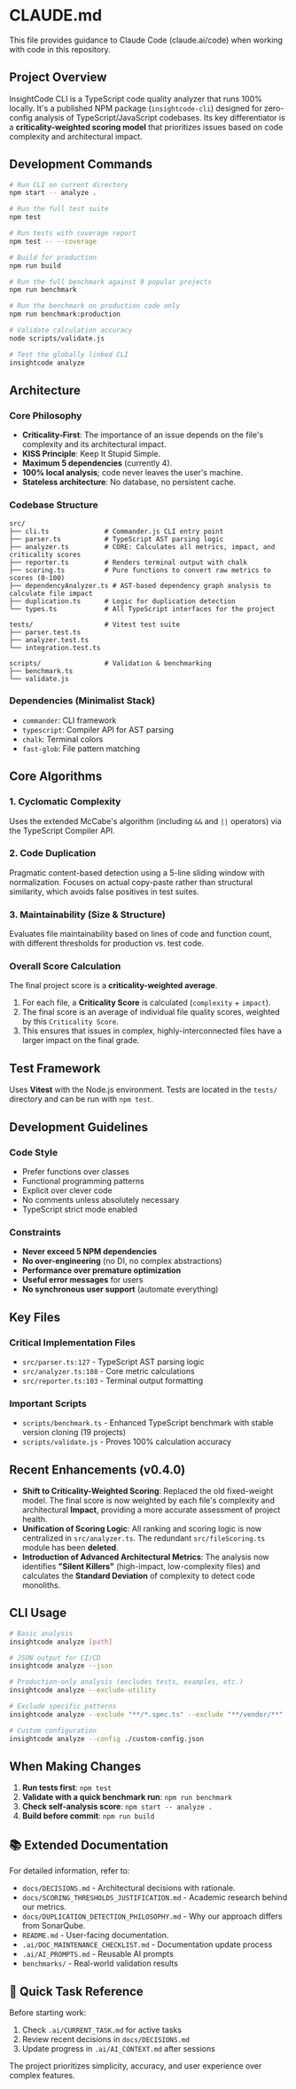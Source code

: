 # CLAUDE.md

This file provides guidance to Claude Code (claude.ai/code) when working with code in this repository.

## Project Overview

InsightCode CLI is a TypeScript code quality analyzer that runs 100% locally. It's a published NPM package (`insightcode-cli`) designed for zero-config analysis of TypeScript/JavaScript codebases. Its key differentiator is a **criticality-weighted scoring model** that prioritizes issues based on code complexity and architectural impact.

## Development Commands

```bash
# Run CLI on current directory
npm start -- analyze .

# Run the full test suite
npm test

# Run tests with coverage report
npm test -- --coverage

# Build for production
npm run build

# Run the full benchmark against 9 popular projects
npm run benchmark

# Run the benchmark on production code only
npm run benchmark:production

# Validate calculation accuracy
node scripts/validate.js

# Test the globally linked CLI
insightcode analyze
````

## Architecture

### Core Philosophy

  * **Criticality-First**: The importance of an issue depends on the file's complexity and its architectural impact.
  * **KISS Principle**: Keep It Stupid Simple.
  * **Maximum 5 dependencies** (currently 4).
  * **100% local analysis**; code never leaves the user's machine.
  * **Stateless architecture**: No database, no persistent cache.

### Codebase Structure

```
src/
├── cli.ts              # Commander.js CLI entry point
├── parser.ts           # TypeScript AST parsing logic
├── analyzer.ts         # CORE: Calculates all metrics, impact, and criticality scores
├── reporter.ts         # Renders terminal output with chalk
├── scoring.ts          # Pure functions to convert raw metrics to scores (0-100)
├── dependencyAnalyzer.ts # AST-based dependency graph analysis to calculate file impact
├── duplication.ts      # Logic for duplication detection
└── types.ts            # All TypeScript interfaces for the project

tests/                  # Vitest test suite
├── parser.test.ts
├── analyzer.test.ts
└── integration.test.ts

scripts/                # Validation & benchmarking
├── benchmark.ts
└── validate.js
```

### Dependencies (Minimalist Stack)

  * `commander`: CLI framework
  * `typescript`: Compiler API for AST parsing
  * `chalk`: Terminal colors
  * `fast-glob`: File pattern matching

## Core Algorithms

### 1\. Cyclomatic Complexity

Uses the extended McCabe's algorithm (including `&&` and `||` operators) via the TypeScript Compiler API.

### 2\. Code Duplication

Pragmatic content-based detection using a 5-line sliding window with normalization. Focuses on actual copy-paste rather than structural similarity, which avoids false positives in test suites.

### 3\. Maintainability (Size & Structure)

Evaluates file maintainability based on lines of code and function count, with different thresholds for production vs. test code.

### Overall Score Calculation

The final project score is a **criticality-weighted average**.

1.  For each file, a **Criticality Score** is calculated (`complexity` + `impact`).
2.  The final score is an average of individual file quality scores, weighted by this `Criticality Score`.
3.  This ensures that issues in complex, highly-interconnected files have a larger impact on the final grade.

## Test Framework

Uses **Vitest** with the Node.js environment. Tests are located in the `tests/` directory and can be run with `npm test`.

## Development Guidelines

### Code Style
- Prefer functions over classes
- Functional programming patterns
- Explicit over clever code
- No comments unless absolutely necessary
- TypeScript strict mode enabled

### Constraints
- **Never exceed 5 NPM dependencies**
- **No over-engineering** (no DI, no complex abstractions)
- **Performance over premature optimization**
- **Useful error messages** for users
- **No synchronous user support** (automate everything)

## Key Files

### Critical Implementation Files
- `src/parser.ts:127` - TypeScript AST parsing logic
- `src/analyzer.ts:108` - Core metric calculations  
- `src/reporter.ts:103` - Terminal output formatting

### Important Scripts
- `scripts/benchmark.ts` - Enhanced TypeScript benchmark with stable version cloning (19 projects)
- `scripts/validate.js` - Proves 100% calculation accuracy

## Recent Enhancements (v0.4.0)

  * **Shift to Criticality-Weighted Scoring**: Replaced the old fixed-weight model. The final score is now weighted by each file's complexity and architectural **Impact**, providing a more accurate assessment of project health.
  * **Unification of Scoring Logic**: All ranking and scoring logic is now centralized in `src/analyzer.ts`. The redundant `src/fileScoring.ts` module has been **deleted**.
  * **Introduction of Advanced Architectural Metrics**: The analysis now identifies **"Silent Killers"** (high-impact, low-complexity files) and calculates the **Standard Deviation** of complexity to detect code monoliths.

## CLI Usage

```bash
# Basic analysis
insightcode analyze [path]

# JSON output for CI/CD
insightcode analyze --json

# Production-only analysis (excludes tests, examples, etc.)
insightcode analyze --exclude-utility

# Exclude specific patterns
insightcode analyze --exclude "**/*.spec.ts" --exclude "**/vendor/**"

# Custom configuration
insightcode analyze --config ./custom-config.json
```

## When Making Changes

1.  **Run tests first**: `npm test`
2.  **Validate with a quick benchmark run**: `npm run benchmark`
3.  **Check self-analysis score**: `npm start -- analyze .`
4.  **Build before commit**: `npm run build`

## 📚 Extended Documentation

For detailed information, refer to:

  - `docs/DECISIONS.md` - Architectural decisions with rationale.
  - `docs/SCORING_THRESHOLDS_JUSTIFICATION.md` - Academic research behind our metrics.
  - `docs/DUPLICATION_DETECTION_PHILOSOPHY.md` - Why our approach differs from SonarQube.
  - `README.md` - User-facing documentation.
  - `.ai/DOC_MAINTENANCE_CHECKLIST.md` - Documentation update process
- `.ai/AI_PROMPTS.md` - Reusable AI prompts
- `benchmarks/` - Real-world validation results

## 🎯 Quick Task Reference

Before starting work:
1. Check `.ai/CURRENT_TASK.md` for active tasks
2. Review recent decisions in `docs/DECISIONS.md`
3. Update progress in `.ai/AI_CONTEXT.md` after sessions

The project prioritizes simplicity, accuracy, and user experience over complex features.